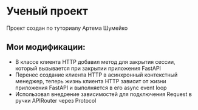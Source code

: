 # Ученый проект
Проект создан по туториалу Артема Шумейко

## Мои модификации:
* В классе клиента HTTP добавил метод для закрытия сессии, который вызывается при закрытии приложения FastAPI
* Перенес создание клиента HTTP в асинхронный контекстный менеджер, теперь жизнь клиента HTTP зависит от жизни приложения FastAPI и выполняется в его async event loop
* Использовал внедрение зависимостей для подключения Request в ручки APIRouter через Protocol